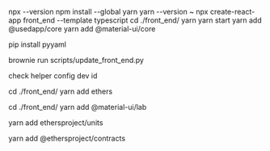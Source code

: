 npx --version
npm install --global yarn
yarn --version
~ npx create-react-app front_end --template typescript
cd ./front_end/
yarn
yarn start
yarn add @usedapp/core
yarn add @material-ui/core

pip install pyyaml

brownie run scripts/update_front_end.py

check helper config dev id

cd ./front_end/
yarn add ethers

cd ./front_end/
yarn add @material-ui/lab

yarn add ethersproject/units

yarn add @ethersproject/contracts


